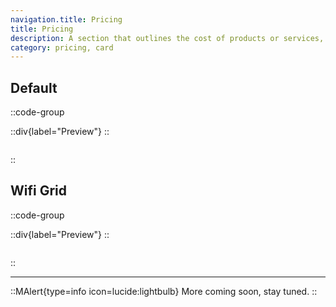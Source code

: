 ```yaml
---
navigation.title: Pricing
title: Pricing
description: A section that outlines the cost of products or services, often including different tiers or plans.
category: pricing, card
---
```


## Default

::code-group

::div{label="Preview"}
<Playground url="/landing/pricing" aspect="1/1"></Playground>
::

```vue [Code]

```

::

## Wifi Grid

::code-group

::div{label="Preview"}
<Playground url="/landing/pricing/PricingWifiGrid" aspect="1/1"></Playground>
::

```vue [Code]

```

::

---

::MAlert{type=info icon=lucide:lightbulb}
More coming soon, stay tuned.
::
